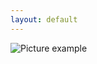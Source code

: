 ```yaml
---
layout: default
---
```

![Picture example](https://github.com/kvartirnik/website/blob/gh-pages/images/kvartirnik_photos/5.jpg)

